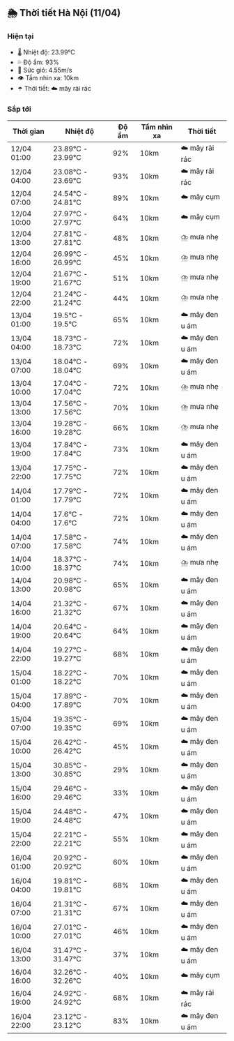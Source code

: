 ## 🌦️ Thời tiết Hà Nội (11/04)

### Hiện tại

- 🌡️ Nhiệt độ: 23.99℃
- 💦 Độ ẩm: 93%
- 💨 Sức gió: 4.55m/s
- 👁️ Tầm nhìn xa: 10km
- ☂️ Thời tiết: ☁️ mây rải rác

### Sắp tới

| Thời gian | Nhiệt độ | Độ ẩm | Tầm nhìn xa | Thời tiết |
| --- | --- | --- | --- | --- |
| 12/04 01:00 | 23.89℃ - 23.99℃ | 92% | 10km | ☁️ mây rải rác |
| 12/04 04:00 | 23.08℃ - 23.69℃ | 93% | 10km | ☁️ mây rải rác |
| 12/04 07:00 | 24.54℃ - 24.81℃ | 89% | 10km | ☁️ mây cụm |
| 12/04 10:00 | 27.97℃ - 27.97℃ | 64% | 10km | ☁️ mây cụm |
| 12/04 13:00 | 27.81℃ - 27.81℃ | 48% | 10km | ⛈️ mưa nhẹ |
| 12/04 16:00 | 26.99℃ - 26.99℃ | 45% | 10km | ⛈️ mưa nhẹ |
| 12/04 19:00 | 21.67℃ - 21.67℃ | 51% | 10km | ⛈️ mưa nhẹ |
| 12/04 22:00 | 21.24℃ - 21.24℃ | 44% | 10km | ⛈️ mưa nhẹ |
| 13/04 01:00 | 19.5℃ - 19.5℃ | 65% | 10km | ☁️ mây đen u ám |
| 13/04 04:00 | 18.73℃ - 18.73℃ | 72% | 10km | ☁️ mây đen u ám |
| 13/04 07:00 | 18.04℃ - 18.04℃ | 69% | 10km | ☁️ mây đen u ám |
| 13/04 10:00 | 17.04℃ - 17.04℃ | 72% | 10km | ⛈️ mưa nhẹ |
| 13/04 13:00 | 17.56℃ - 17.56℃ | 70% | 10km | ⛈️ mưa nhẹ |
| 13/04 16:00 | 19.28℃ - 19.28℃ | 66% | 10km | ⛈️ mưa nhẹ |
| 13/04 19:00 | 17.84℃ - 17.84℃ | 73% | 10km | ☁️ mây đen u ám |
| 13/04 22:00 | 17.75℃ - 17.75℃ | 72% | 10km | ☁️ mây đen u ám |
| 14/04 01:00 | 17.79℃ - 17.79℃ | 72% | 10km | ☁️ mây đen u ám |
| 14/04 04:00 | 17.6℃ - 17.6℃ | 72% | 10km | ☁️ mây đen u ám |
| 14/04 07:00 | 17.58℃ - 17.58℃ | 74% | 10km | ☁️ mây đen u ám |
| 14/04 10:00 | 18.37℃ - 18.37℃ | 74% | 10km | ⛈️ mưa nhẹ |
| 14/04 13:00 | 20.98℃ - 20.98℃ | 65% | 10km | ☁️ mây đen u ám |
| 14/04 16:00 | 21.32℃ - 21.32℃ | 67% | 10km | ☁️ mây đen u ám |
| 14/04 19:00 | 20.64℃ - 20.64℃ | 64% | 10km | ☁️ mây đen u ám |
| 14/04 22:00 | 19.27℃ - 19.27℃ | 68% | 10km | ☁️ mây đen u ám |
| 15/04 01:00 | 18.22℃ - 18.22℃ | 70% | 10km | ☁️ mây đen u ám |
| 15/04 04:00 | 17.89℃ - 17.89℃ | 70% | 10km | ☁️ mây đen u ám |
| 15/04 07:00 | 19.35℃ - 19.35℃ | 69% | 10km | ☁️ mây đen u ám |
| 15/04 10:00 | 26.42℃ - 26.42℃ | 45% | 10km | ☁️ mây đen u ám |
| 15/04 13:00 | 30.85℃ - 30.85℃ | 29% | 10km | ☁️ mây đen u ám |
| 15/04 16:00 | 29.46℃ - 29.46℃ | 33% | 10km | ☁️ mây đen u ám |
| 15/04 19:00 | 24.48℃ - 24.48℃ | 47% | 10km | ☁️ mây đen u ám |
| 15/04 22:00 | 22.21℃ - 22.21℃ | 55% | 10km | ☁️ mây đen u ám |
| 16/04 01:00 | 20.92℃ - 20.92℃ | 60% | 10km | ☁️ mây đen u ám |
| 16/04 04:00 | 19.81℃ - 19.81℃ | 68% | 10km | ☁️ mây đen u ám |
| 16/04 07:00 | 21.31℃ - 21.31℃ | 67% | 10km | ☁️ mây đen u ám |
| 16/04 10:00 | 27.01℃ - 27.01℃ | 46% | 10km | ☁️ mây đen u ám |
| 16/04 13:00 | 31.47℃ - 31.47℃ | 37% | 10km | ☁️ mây đen u ám |
| 16/04 16:00 | 32.26℃ - 32.26℃ | 40% | 10km | ☁️ mây cụm |
| 16/04 19:00 | 24.92℃ - 24.92℃ | 68% | 10km | ☁️ mây rải rác |
| 16/04 22:00 | 23.12℃ - 23.12℃ | 83% | 10km | ☁️ mây đen u ám |
